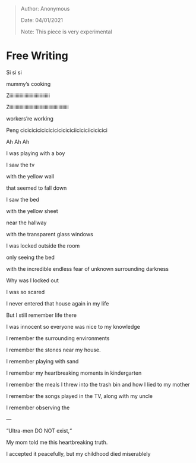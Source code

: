 > Author: Anonymous
>
> Date: 04/01/2021
>
> Note: This piece is very experimental

# Free Writing

Si si si

mummy’s cooking

Ziiiiiiiiiiiiiiiiiiiiiiiiiiiiiiii

Ziiiiiiiiiiiiiiiiiiiiiiiiiiiiiiiiiiiiiiiiiiiiiii

workers’re working

Peng ciciciciciciciciciciciciciiciciciicicicici

Ah Ah Ah

I was playing with a boy

I saw the tv 

with the yellow wall

that seemed to fall down

I saw the bed

with the yellow sheet

near the hallway

with the transparent glass windows

I was locked outside the room

only seeing the bed

with the incredible endless fear of unknown surrounding darkness

Why was I locked out

I was so scared

I never entered that house again in my life

But I still remember life there

I was innocent so everyone was nice to my knowledge 

I remember the surrounding environments

I remember the stones near my house.

I remember playing with sand

I remember my heartbreaking moments in kindergarten 

I remember the meals I threw into the trash bin and how I lied to my mother

I remember the songs played in the TV, along with my uncle

I remember observing the

—

“Ultra-men DO NOT exist,“

My mom told me this heartbreaking truth.

I accepted it peacefully, but my childhood died miserablely